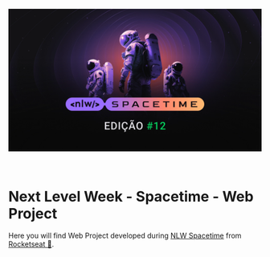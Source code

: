 <p align="center">
    <img alt="NLW Spacetime" title="NLW Spacetime" src=".github/nlw-spacetime.png" />
</p>
<br>

# Next Level Week - Spacetime - Web Project

Here you will find Web Project developed during [NLW Spacetime](https://github.com/luizwhite/nlw-spacetime-ignite) from [Rocketseat 🚀](https://rocketseat.com.br).

